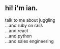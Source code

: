## hi! i'm ian.
talk to me about juggling\
...and ruby on rails\
...and react\
...and python\
...and sales engineering



